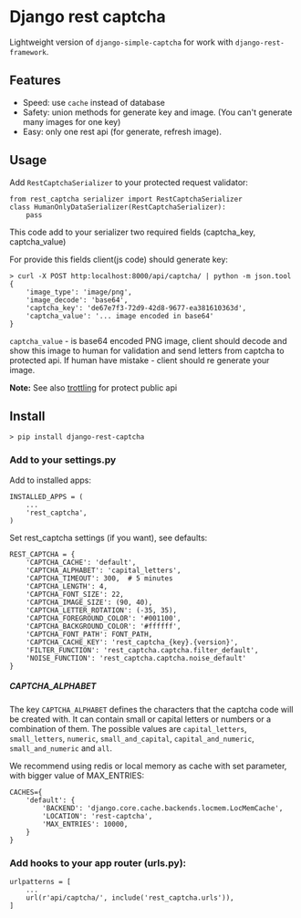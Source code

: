 # Django rest captcha

Lightweight version of `django-simple-captcha` for work with `django-rest-framework`.


## Features

- Speed: use `cache` instead of database
- Safety: union methods for generate key and image. (You can't generate many images for one key)
- Easy: only one rest api (for generate, refresh image).


## Usage
Add `RestCaptchaSerializer` to your protected request validator:
```
from rest_captcha serializer import RestCaptchaSerializer
class HumanOnlyDataSerializer(RestCaptchaSerializer):
    pass
```
This code add to your serializer two required fields (captcha_key, captcha_value)


For provide this fields client(js code) should generate key:
```
> curl -X POST http:localhost:8000/api/captcha/ | python -m json.tool
{
    'image_type': 'image/png',
    'image_decode': 'base64',
    'captcha_key': 'de67e7f3-72d9-42d8-9677-ea381610363d',
    'captcha_value': '... image encoded in base64'
}
```
`captcha_value` - is base64 encoded PNG image, client should decode and show this image to human for validation and send letters from captcha to protected api.
If human have mistake - client should re generate your image.

**Note:** See also [trottling](https://www.django-rest-framework.org/api-guide/throttling/) for protect public api


## Install
```
> pip install django-rest-captcha
```

### Add to your settings.py
Add to installed apps:
```
INSTALLED_APPS = (
    ...
    'rest_captcha',
)
```

Set rest_captcha settings (if you want), see defaults:
```
REST_CAPTCHA = {
    'CAPTCHA_CACHE': 'default',
    'CAPTCHA_ALPHABET': 'capital_letters',
    'CAPTCHA_TIMEOUT': 300,  # 5 minutes
    'CAPTCHA_LENGTH': 4,
    'CAPTCHA_FONT_SIZE': 22,
    'CAPTCHA_IMAGE_SIZE': (90, 40),
    'CAPTCHA_LETTER_ROTATION': (-35, 35),
    'CAPTCHA_FOREGROUND_COLOR': '#001100',
    'CAPTCHA_BACKGROUND_COLOR': '#ffffff',
    'CAPTCHA_FONT_PATH': FONT_PATH,
    'CAPTCHA_CACHE_KEY': 'rest_captcha_{key}.{version}',
    'FILTER_FUNCTION': 'rest_captcha.captcha.filter_default',
    'NOISE_FUNCTION': 'rest_captcha.captcha.noise_default'
}
```
##### CAPTCHA_ALPHABET
The key `CAPTCHA_ALPHABET` defines the characters that the captcha code will be created with. It can contain small or capital letters or numbers or a combination of them. The possible values are `capital_letters`, `small_letters`, `numeric`, `small_and_capital`, `capital_and_numeric`, `small_and_numeric` and `all`.


We recommend using redis or local memory as cache with set parameter, with bigger value of MAX_ENTRIES:
```
CACHES={
    'default': {
        'BACKEND': 'django.core.cache.backends.locmem.LocMemCache',
        'LOCATION': 'rest-captcha',
        'MAX_ENTRIES': 10000,
    }
}
```

### Add hooks to your app router (urls.py):
```
urlpatterns = [
    ...
    url(r'api/captcha/', include('rest_captcha.urls')),
]
```
